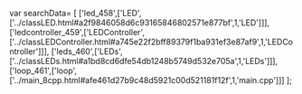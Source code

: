 var searchData= \[
\[\'led\_458\',\[\'LED\',\[\'../classLED.html\#a2f9846058d6c93165846802571e877bf\',1,\'LED\'\]\]\],
\[\'ledcontroller\_459\',\[\'LEDController\',\[\'../classLEDController.html\#a745e22f2bff89379f1ba931ef3e87af9\',1,\'LEDController\'\]\]\],
\[\'leds\_460\',\[\'LEDs\',\[\'../classLEDs.html\#a1bd8cd6dfe54db1248b5749d532e705a\',1,\'LEDs\'\]\]\],
\[\'loop\_461\',\[\'loop\',\[\'../main\_8cpp.html\#afe461d27b9c48d5921c00d521181f12f\',1,\'main.cpp\'\]\]\]
\];
